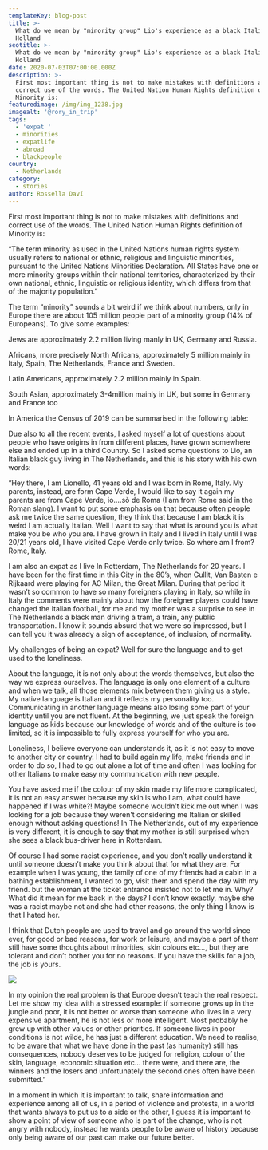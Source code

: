 ```yaml
---
templateKey: blog-post
title: >-
  What do we mean by "minority group" Lio's experience as a black Italian guy in
  Holland
seotitle: >-
  What do we mean by "minority group" Lio's experience as a black Italian guy in
  Holland
date: 2020-07-03T07:00:00.000Z
description: >-
  First most important thing is not to make mistakes with definitions and
  correct use of the words. The United Nation Human Rights definition of
  Minority is:
featuredimage: /img/img_1238.jpg
imagealt: '@rory_in_trip'
tags:
  - 'expat '
  - minorities
  - expatlife
  - abroad
  - blackpeople
country:
  - Netherlands
category:
  - stories
author: Rossella Daví
---
```

First most important thing is not to make mistakes with definitions and correct use of the words. The United Nation Human Rights definition of Minority is:



“The term minority as used in the United Nations human rights system usually refers to national or ethnic, religious and linguistic minorities, pursuant to the United Nations Minorities Declaration. All States have one or more minority groups within their national territories, characterized by their own national, ethnic, linguistic or religious identity, which differs from that of the majority population.”



The term “minority” sounds a bit weird if we think about numbers, only in Europe there are about 105 million people part of a minority group (14% of Europeans). To give some examples:



Jews are approximately 2.2 million living manly in UK, Germany and Russia. 

Africans, more precisely North Africans, approximately 5 million mainly in Italy, Spain, The Netherlands, France and Sweden.

Latin Americans, approximately 2.2 million mainly in Spain.

South Asian, approximately 3-4million mainly in UK, but some in Germany and France too

In America the Census of 2019 can be summarised in the following table:

 

Due also to all the recent events, I asked myself a lot of questions about people who have origins in from different places, have grown somewhere else and ended up in a third Country. So I asked some questions to Lio, an Italian black guy living in The Netherlands, and this is his story with his own words:



“Hey there, I am Lionello, 41 years old and I was born in Rome, Italy. My parents, instead, are form Cape Verde, I would like to say it again my parents are from Cape Verde, io....sò de Roma (I am from Rome said in the Roman slang). I want to put some emphasis on that because often people ask me twice the same question, they think that because I am black it is weird I am actually Italian. Well I want to say that what is around you is what make you be who you are. I have grown in Italy and I lived in Italy until I was 20/21 years old, I have visited Cape Verde only twice. So where am I from? Rome, Italy.



I am also an expat as I live In Rotterdam, The Netherlands for 20 years. I have been for the first time in this City in the 80’s, when Gullit, Van Basten e Rijkaard were playing for AC Milan, the Great Milan. During that period it wasn’t so common to have so many foreigners playing in Italy, so while in Italy the comments were mainly about how the foreigner players could have changed the Italian football, for me and my mother was a surprise to see in The Netherlands a black man driving a tram, a train, any public transportation. I know it sounds absurd that we were so impressed, but I can tell you it was already a sign of acceptance, of inclusion, of normality.

 My challenges of being an expat? Well for sure the language and to get used to the loneliness.

About the language, it is not only about the words themselves, but also the way we express ourselves. The language is only one element of a culture and when we talk, all those elements mix between them giving us a style. My native language is Italian and it reflects my personality too. Communicating in another language means also losing some part of your identity until you are not fluent. At the beginning, we just speak the foreign language as kids because our knowledge of words and of the culture is too limited, so it is impossible to fully express yourself for who you are.

 Loneliness, I believe everyone can understands it, as it is not easy to move to another city or country. I had to build again my life, make friends and in order to do so, I had to go out alone a lot of time and often I was looking for other Italians to make easy my communication with new people.

 You have asked me if the colour of my skin made my life more complicated, it is not an easy answer because my skin is who I am, what could have happened if I was white?! Maybe someone wouldn’t kick me out when I was looking for a job because they weren't considering me Italian or skilled enough without asking questions! In The Netherlands, out of my experience is very different, it is enough to say that my mother is still surprised when she sees a black bus-driver here in Rotterdam.

Of course I had some racist experience, and you don’t really understand it until someone doesn’t make you think about that for what they are. For example when I was young, the family of one of my friends had a cabin in a bathing establishment, I wanted to go, visit them and spend the day with my friend. but the woman at the ticket entrance insisted not to let me in. Why? What did it mean for me back in the days? I don’t know exactly, maybe she was a racist maybe not and she had other reasons, the only thing I know is that I hated her.

I think that Dutch people are used to travel and go around the world since ever, for good or bad reasons, for work or leisure, and maybe a part of them still have some thoughts about minorities, skin colours etc…, but they are tolerant and don’t bother you for no reasons. If you have the skills for a job, the job is yours.

 

![](/img/unnamed-1-.jpg)

In my opinion the real problem is that Europe doesn’t teach the real respect. Let me show my idea with a stressed example: if someone grows up in the jungle and poor, it is not better or worse than someone who lives in a very expensive apartment, he is not less or more intelligent. Most probably he grew up with other values or other priorities. If someone lives in poor conditions is not wilde, he has just a different education. We need to realise, to be aware that what we have done in the past (as humanity) still has consequences, nobody deserves to be judged for religion, colour of the skin, language, economic situation etc… there were, and there are, the winners and the losers and unfortunately the second ones often have been submitted.”

 

In a moment in which it is important to talk, share information and experience among all of us, in a period of violence and protests, in a world that wants always to put us to a side or the other, I guess it is important to show a point of view of someone who is part of the change, who is not angry with nobody, instead he wants people to be aware of history because only being aware of our past can make our future better.
